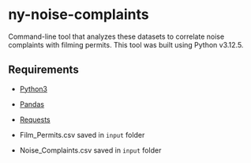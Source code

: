 # ny-noise-complaints

Command-line tool that analyzes these datasets to correlate noise complaints with filming permits. This tool was built using Python v3.12.5.

## Requirements

- [Python3](https://www.python.org/downloads/)

- [Pandas](https://pandas.pydata.org/)

- [Requests](https://pypi.org/project/requests/)

- Film_Permits.csv saved in `input` folder

- Noise_Complaints.csv saved in `input` folder
